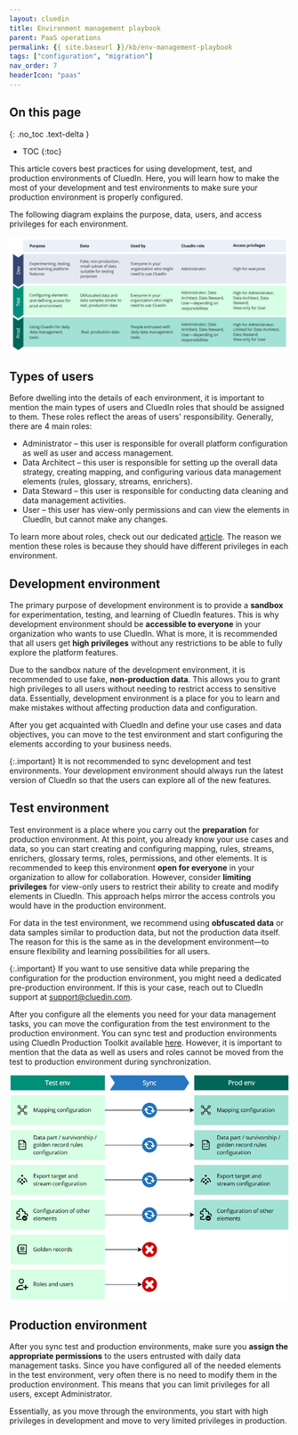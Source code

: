 ```yaml
---
layout: cluedin
title: Environment management playbook
parent: PaaS operations
permalink: {{ site.baseurl }}/kb/env-management-playbook
tags: ["configuration", "migration"]
nav_order: 7
headerIcon: "paas"
---
```

## On this page
{: .no_toc .text-delta }
- TOC
{:toc}

This article covers best practices for using development, test, and production environments of CluedIn. Here, you will learn how to make the most of your development and test environments to make sure your production environment is properly configured.

The following diagram explains the purpose, data, users, and access privileges for each environment. 
 
![env-description-1.png](../../assets/images/kb/env-description-1.png)

## Types of users

Before dwelling into the details of each environment, it is important to mention the main types of users and CluedIn roles that should be assigned to them. These roles reflect the areas of users' responsibility. Generally, there are 4 main roles:

- Administrator – this user is responsible for overall platform configuration as well as user and access management.
- Data Architect – this user is responsible for setting up the overall data strategy, creating mapping, and configuring various data management elements (rules, glossary, streams, enrichers).
- Data Steward – this user is responsible for conducting data cleaning and data management activities.
- User – this user has view-only permissions and can view the elements in CluedIn, but cannot make any changes.

To learn more about roles, check out our dedicated [article](/administration/roles). The reason we mention these roles is because they should have different privileges in each environment.

## Development environment

The primary purpose of development environment is to provide a **sandbox** for experimentation, testing, and learning of CluedIn features. This is why development environment should be **accessible to everyone** in your organization who wants to use CluedIn. What is more, it is recommended that all users get **high privileges** without any restrictions to be able to fully explore the platform features.

Due to the sandbox nature of the development environment, it is recommended to use fake, **non-production data**. This allows you to grant high privileges to all users without needing to restrict access to sensitive data. Essentially, development environment is a place for you to learn and make mistakes without affecting production data and configuration.

After you get acquainted with CluedIn and define your use cases and data objectives, you can move to the test environment and start configuring the elements according to your business needs.

{:.important}
It is not recommended to sync development and test environments. Your development environment should always run the latest version of CluedIn so that the users can explore all of the new features.

## Test environment

Test environment is a place where you carry out the **preparation** for production environment. At this point, you already know your use cases and data, so you can start creating and configuring mapping, rules, streams, enrichers, glossary terms, roles, permissions, and other elements. It is recommended to keep this environment **open for everyone** in your organization to allow for collaboration. However, consider **limiting privileges** for view-only users to restrict their ability to create and modify elements in CluedIn. This approach helps mirror the access controls you would have in the production environment.

For data in the test environment, we recommend using **obfuscated data** or data samples similar to production data, but not the production data itself. The reason for this is the same as in the development environment—to ensure flexibility and learning possibilities for all users.

{:.important}
If you want to use sensitive data while preparing the configuration for the production environment, you might need a dedicated pre-production environment. If this is your case, reach out to CluedIn support at <a href="mailto:support@cluedin.com">support@cluedin.com</a>.

After you configure all the elements you need for your data management tasks, you can move the configuration from the test environment to the production environment. You can sync test and production environments using CluedIn Production Toolkit available [here](/kb/config-migrate). However, it is important to mention that the data as well as users and roles cannot be moved from the test to production environment during synchronization.  

![env-sync-1.png](../../assets/images/kb/env-sync-1.png)

## Production environment

After you sync test and production environments, make sure you **assign the appropriate permissions** to the users entrusted with daily data management tasks. Since you have configured all of the needed elements in the test environment, very often there is no need to modify them in the production environment. This means that you can limit privileges for all users, except Administrator.

Essentially, as you move through the environments, you start with high privileges in development and move to very limited privileges in production.